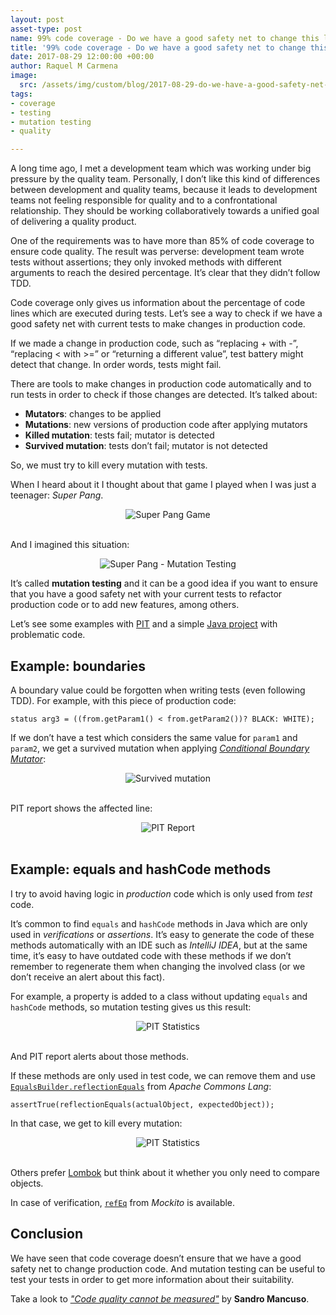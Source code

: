 ```yaml
---
layout: post
asset-type: post
name: 99% code coverage - Do we have a good safety net to change this legacy code?
title: '99% code coverage - Do we have a good safety net to change this legacy code?'
date: 2017-08-29 12:00:00 +00:00
author: Raquel M Carmena
image:
  src: /assets/img/custom/blog/2017-08-29-do-we-have-a-good-safety-net-to-change-this-legacy-code.jpg
tags:
- coverage
- testing
- mutation testing
- quality

---
```

A long time ago, I met a development team which was working under big pressure by the quality team. Personally, I don’t like this kind of differences between development and quality teams, because it leads to development teams not feeling responsible for quality and to a confrontational relationship. They should be working collaboratively towards a unified goal of delivering a quality product.

One of the requirements was to have more than 85% of code coverage to ensure code quality. The result was perverse: development team wrote tests without assertions; they only invoked methods with different arguments to reach the desired percentage. It’s clear that they didn’t follow TDD.

Code coverage only gives us information about the percentage of code lines which are executed during tests. Let’s see a way to check if we have a good safety net with current tests to make changes in production code.

If we made a change in production code, such as “replacing + with -”, “replacing < with >=” or “returning a different value”, test battery might detect that change. In order words, tests might fail.

There are tools to make changes in production code automatically and to run tests in order to check if those changes are detected. It’s talked about:

* **Mutators**: changes to be applied
* **Mutations**: new versions of production code after applying mutators
* **Killed mutation**: tests fail; mutator is detected
* **Survived mutation**: tests don’t fail; mutator is not detected

So, we must try to kill every mutation with tests. 

When I heard about it I thought about that game I played when I was just a teenager: _Super Pang_.

<center>
<img src="{{site.baseurl}}/assets/img/custom/blog/2017-08-29-coverage/super-pang-game.jpg" alt="Super Pang Game" class="img img-responsive"/>
</center>
<br/>

And I imagined this situation:

<center>
<img src="{{site.baseurl}}/assets/img/custom/blog/2017-08-29-coverage/super-pang-mutation-testing.png" alt="Super Pang - Mutation Testing" class="img img-responsive"/>
</center>

It’s called **mutation testing** and it can be a good idea if you want to ensure that you have a good safety net with your current tests to refactor production code or to add new features, among others.

Let’s see some examples with <a href="http://pitest.org" target="_blank">PIT</a> and a simple <a href="https://github.com/rachelcarmena/problematic-code" target="_blank">Java project</a> with problematic code.

## Example: boundaries

A boundary value could be forgotten when writing tests (even following TDD). For example, with this piece of production code:

```
status arg3 = ((from.getParam1() < from.getParam2())? BLACK: WHITE);
```

If we don’t have a test which considers the same value for `param1` and `param2`, we get a survived mutation when applying <a href="http://pitest.org/quickstart/mutators/#CONDITIONALS_BOUNDARY" target="_blank">_Conditional Boundary Mutator_</a>:

<center>
<img src="{{site.baseurl}}/assets/img/custom/blog/2017-08-29-coverage/survived-mutation.png" alt="Survived mutation" class="img img-responsive"/>
</center>
<br/>

PIT report shows the affected line:

<center>
<img src="{{site.baseurl}}/assets/img/custom/blog/2017-08-29-coverage/pit-report-boundaries.png" alt="PIT Report" class="img img-responsive"/>
</center>
<br/>

## Example: equals and hashCode methods

I try to avoid having logic in _production_ code which is only used from _test_ code.

It’s common to find `equals` and `hashCode` methods in Java which are only used in _verifications_ or _assertions_. It’s easy to generate the code of these methods automatically with an IDE such as _IntelliJ IDEA_, but at the same time, it’s easy to have outdated code with these methods if we don’t remember to regenerate them when changing the involved class (or we don’t receive an alert about this fact).

For example, a property is added to a class without updating `equals` and `hashCode` methods, so mutation testing gives us this result:

<center>
<img src="{{site.baseurl}}/assets/img/custom/blog/2017-08-29-coverage/pit-statistics.png" alt="PIT Statistics" class="img img-responsive"/>
</center>
<br/>

And PIT report alerts about those methods.

If these methods are only used in test code, we can remove them and use <a href="https://commons.apache.org/proper/commons-lang/apidocs/org/apache/commons/lang3/builder/EqualsBuilder.html#reflectionEquals-java.lang.Object-java.lang.Object-boolean-" target="_blank">`EqualsBuilder.reflectionEquals`</a> from _Apache Commons Lang_:

```
assertTrue(reflectionEquals(actualObject, expectedObject));
```

In that case, we get to kill every mutation:

<center>
<img src="{{site.baseurl}}/assets/img/custom/blog/2017-08-29-coverage/new-pit-statistics.png" alt="PIT Statistics" class="img img-responsive"/>
</center>
<br/>

Others prefer <a href="https://projectlombok.org/features/EqualsAndHashCode" target="_blank">Lombok</a> but think about it whether you only need to compare objects.

In case of verification, <a href="https://static.javadoc.io/org.mockito/mockito-core/2.8.47/org/mockito/ArgumentMatchers.html#refEq(T,%20java.lang.String...)">`refEq`</a> from _Mockito_ is available.

## Conclusion

We have seen that code coverage doesn’t ensure that we have a good safety net to change production code. And mutation testing can be useful to test your tests in order to get more information about their suitability.

Take a look to <a href="/2014/12/14/quality-cannot-be-measured/">_"Code quality cannot be measured"_</a> by **Sandro Mancuso**.


